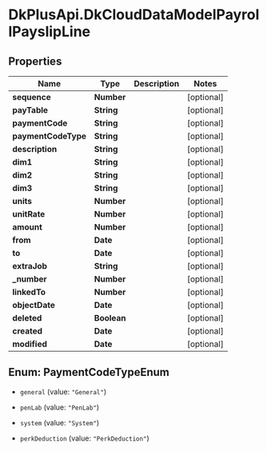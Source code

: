 # DkPlusApi.DkCloudDataModelPayrollPayslipLine

## Properties
Name | Type | Description | Notes
------------ | ------------- | ------------- | -------------
**sequence** | **Number** |  | [optional] 
**payTable** | **String** |  | [optional] 
**paymentCode** | **String** |  | [optional] 
**paymentCodeType** | **String** |  | [optional] 
**description** | **String** |  | [optional] 
**dim1** | **String** |  | [optional] 
**dim2** | **String** |  | [optional] 
**dim3** | **String** |  | [optional] 
**units** | **Number** |  | [optional] 
**unitRate** | **Number** |  | [optional] 
**amount** | **Number** |  | [optional] 
**from** | **Date** |  | [optional] 
**to** | **Date** |  | [optional] 
**extraJob** | **String** |  | [optional] 
**_number** | **Number** |  | [optional] 
**linkedTo** | **Number** |  | [optional] 
**objectDate** | **Date** |  | [optional] 
**deleted** | **Boolean** |  | [optional] 
**created** | **Date** |  | [optional] 
**modified** | **Date** |  | [optional] 


<a name="PaymentCodeTypeEnum"></a>
## Enum: PaymentCodeTypeEnum


* `general` (value: `"General"`)

* `penLab` (value: `"PenLab"`)

* `system` (value: `"System"`)

* `perkDeduction` (value: `"PerkDeduction"`)




